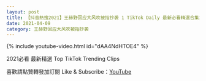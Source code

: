 ```yaml
---
layout: post
title: 【抖音熱搜2021】王赫野回应大风吹被指抄袭 1 TikTok Daily 最新必看精選合集2021 04 09
date: 2021-04-09
category: 王赫野回应大风吹被指抄袭
---
```


{% include youtube-video.html id="dAA4NdHTOE4" %}

2021必看 最新精選 Top TikTok Trending Clips

喜歡請點贊轉發加訂閱 Like & Subscribe：[YouTube](https://www.youtube.com/channel/UCAoR7VcanIPd04uEq_GIylA/videos)

